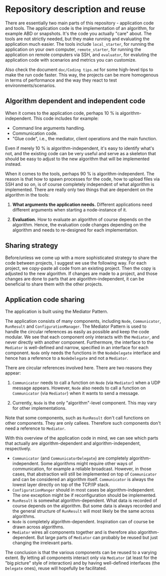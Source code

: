 
# Repository description and reuse

There are essentially two main parts of this repository - application code and tools. The application code is the implementation of an algorithm, for example ABD or snapshots. It's the code you actually "care" about. The tools are not strictly needed, but they make running and evaluating the application much easier. The tools include `local_starter`, for running the application on your own computer, `remote_starter`, for running the application on remote computers via SSH, and `evaluator`, for evaluting the application code with scenarios and metrics you can customize.

Also check the document `doc/Coding tips.md` for some high-level tips to make the run code faster. This way, the projects can be more homogenous in terms of performance and the way they react to test environments/scenarios.

## Algorithm dependent and independent code

When it comes to the application code, perhaps 10 % is algorithm-independent. This code includes for example:

- Command line arguments handling.
- Communication code.
- "Glue code", i.e., the mediator, client operations and the main function.

Even if merely 10 % is algorithm-independent, it's easy to identify what's not, and the existing code can be very useful and serve as a skeleton that should be easy to adjust to the new algorithm that will be implemented instead.

When it comes to the tools, perhaps 90 % is algorithm-independent. The reason is that how to spawn processes for the code, how to upload files via SSH and so on, is of course completely independent of what algorithm is implemented. There are really only two things that are dependent on the algorithm in the tools:

1. **What arguments the application needs.** Different applications need different arguments when starting a node-instance of it.

2. **Evaluation.** How to evaluate an algorithm of course depends on the algorithm. Hence, the evaluation code changes depending on the algorithm and needs to re-designed for each implementation.

## Sharing strategy

Before/unless we come up with a more sophisticated strategy to share the code between projects, I suggest we use the following way. For each project, we copy-paste all code from an existing project. Then the copy is adjusted to the new algorithm. If changes are made to a project, and those changes are done to parts that are algorithm-independent, it can be beneficial to share them with the other projects.

## Application code sharing

The application is built using the Mediator Pattern.

The application consists of many components, including `Node`, `Communicator`, `RunResult` and `ConfigurationManager`. The Mediator Pattern is used to handle the circular references as easily as possible and keep the code modular. We see that each component only interacts with the `Mediator`, and never directly with another component. Furthermore, the interface to the `Mediator` is well-defined and narrow, specified in an interface for each component. `Node` only needs the functions in the `NodeDelegate` interface and hence has a reference to a `NodeDelegate` and not a `Mediator`.

There are circular references involved here. There are two reasons they appear:

1. `Communicator` needs to call a function on `Node`  (via `Mediator`) when a UDP message appears. However, `Node` also needs to call a function on `Communicator` (via `Mediator`) when it wants to send a message.

2. Currently, `Node` is the only "algorithm"-level component. This may vary for other implementations.

Note that some components, such as `RunResult` don't call functions on other components. They are only callees. Therefore such components don't need a reference to `Mediator`.

With this overview of the application code in mind, we can see which parts that actually are algorithm-dependent and algorithm-independent, respectively.

- `Communicator` (and `CommunicatorDelegate`) are completely algorithm-independent. Some algorithms might require other ways of communication, for example a reliable broadcast. However, in those cases, that abstraction will still be implemented on top of `Communicator` and can be considered an algorithm itself. `Communicator` is always the lowest layer directly on top of the TCP/IP stack.
- `ConfigurationManger` should in most cases be algorithm-independent. The one exception might be if reconfiguration should be implemented.
- `RunResult` is somewhat algorithm-dependent. What data is recorded of course depends on the algorithm. But some data is always recorded and the general structure of `RunResult` will most likely be the same across algorithms.
- `Node` is completely algorithm-dependent. Inspiration can of course be drawn across algorithms.
- `Mediator` wires all components together and is therefore also algorithm-dependent. But large parts of `Mediator` can probably be reused but just changing the irrelevant parts.

The conclusion is that the various components can be reused to a varying extent. By letting all components interact only via `Mediator` (at least for the "big picture" style of interaction) and by having well-defined interfaces (the `Delegate` ones), reuse will hopefully be facilitated.
